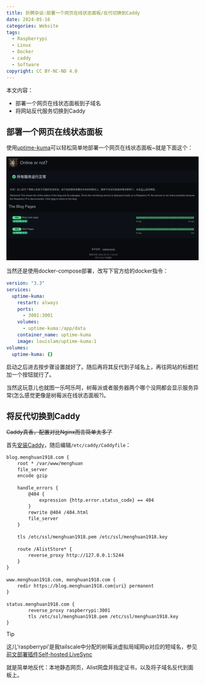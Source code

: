 ```yaml
---
title: 折腾杂谈:部署一个网页在线状态面板/反代切换到Caddy
date: 2024-05-16
categories: Website
tags:
  - Raspberrypi
  - Linux
  - Docker
  - caddy
  - Software
copyright: CC BY-NC-ND 4.0
---
```


本文内容：
- 部署一个网页在线状态面板到子域名
- 将网站反代服务切换到Caddy

<!-- more -->

## 部署一个网页在线状态面板
使用[uptime-kuma](https://github.com/louislam/uptime-kuma)可以轻松简单地部署一个网页在线状态面板~就是下面这个：

![虽然没啥用，就单纯弄着玩](../images/12/status.png)

当然还是使用docker-compose部署，改写下官方给的docker指令：

```yml
version: "3.3"
services:
  uptime-kuma:
    restart: always
    ports:
      - 3001:3001
    volumes:
      - uptime-kuma:/app/data
    container_name: uptime-kuma
    image: louislam/uptime-kuma:1
volumes:
  uptime-kuma: {}
```

启动之后进去按步骤设置就好了。随后再将其反代到子域名上，再往网站的标题栏加一个按钮就行了。

当然这玩意儿也就图一乐呵乐呵，树莓派或者服务器两个哪个没网都会显示服务异常(怎么感觉更像是树莓派在线状态面板?)。

## 将反代切换到Caddy
~~Caddy真香，配置对比Nginx而言简单太多了~~

首先[安装Caddy](https://caddyserver.com/docs/install)，随后编辑`/etc/caddy/Caddyfile`：

```Caddyfile
blog.menghuan1918.com {
    root * /var/www/menghuan
    file_server
    encode gzip

    handle_errors {
        @404 {
            expression {http.error.status_code} == 404
        }
        rewrite @404 /404.html
        file_server
    }

    tls /etc/ssl/menghuan1918.pem /etc/ssl/menghuan1918.key

    route /AlistStore* {
        reverse_proxy http://127.0.0.1:5244
    }
}

www.menghuan1918.com, menghuan1918.com {
    redir https://blog.menghuan1918.com{uri} permanent
}

status.menghuan1918.com {
        reverse_proxy raspberrypi:3001
        tls /etc/ssl/menghuan1918.pem /etc/ssl/menghuan1918.key
}
```

> [!tip]
> 这儿‘raspberrypi’是我tailscale中分配的树莓派虚拟局域网ip对应的短域名，参见[前文部署插件Self-hosted LiveSync](https://blog.menghuan1918.com/posts/Set_up_LiveSync_Obsidian.html)

就是简单地反代：本地静态网页，Alist网盘并指定证书，以及将子域名反代到面板上。